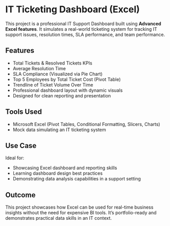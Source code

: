 # IT Ticketing Dashboard (Excel)

This project is a professional IT Support Dashboard built using **Advanced Excel features**. It simulates a real-world ticketing system for tracking IT support issues, resolution times, SLA performance, and team performance.

## Features

- Total Tickets & Resolved Tickets KPIs
- Average Resolution Time
- SLA Compliance (Visualized via Pie Chart)
- Top 5 Employees by Total Ticket Cost (Pivot Table)
- Trendline of Ticket Volume Over Time
- Professional dashboard layout with dynamic visuals
- Designed for clean reporting and presentation

## Tools Used

- Microsoft Excel (Pivot Tables, Conditional Formatting, Slicers, Charts)
- Mock data simulating an IT ticketing system

## Use Case

Ideal for:
- Showcasing Excel dashboard and reporting skills
- Learning dashboard design best practices
- Demonstrating data analysis capabilities in a support setting

## Outcome

This project showcases how Excel can be used for real-time business insights without the need for expensive BI tools. It’s portfolio-ready and demonstrates practical data skills in an IT context.

